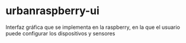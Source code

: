 # urbanraspberry-ui
Interfaz gráfica que se implementa en la raspberry, en la que el usuario puede configurar los dispositivos y sensores
